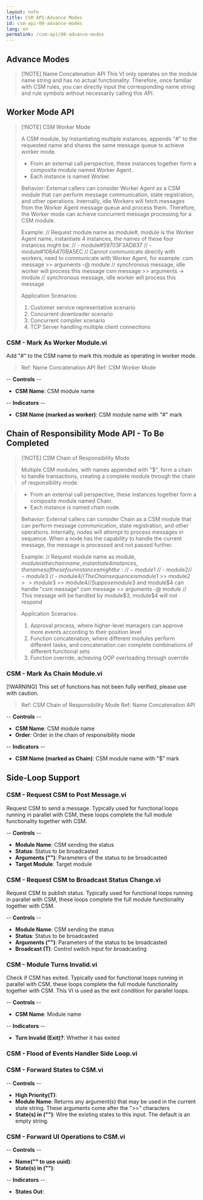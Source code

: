 ```yaml
---
layout: note
title: CSM API:Advance Modes
id: csm-api-08-advance-modes
lang: en
permalink: /csm-api/08-advance-modes
---
```


## Advance Modes

> [!NOTE] Name Concatenation API
> This VI only operates on the module name string and has no actual functionality. Therefore, once familiar with CSM rules, you can directly input the corresponding name string and rule symbols without necessarily calling this API.

## Worker Mode API

> [!NOTE] CSM Worker Mode
>
> A CSM module, by instantiating multiple instances, appends "#" to the requested name and shares the same message queue to achieve worker mode.
> - From an external call perspective, these instances together form a composite module named Worker Agent.
> - Each instance is named Worker.
>
> Behavior:
> External callers can consider Worker Agent as a CSM module that can perform message communication, state registration, and other operations.
> Internally, idle Workers will fetch messages from the Worker Agent message queue and process them. Therefore, the Worker mode can achieve concurrent message processing for a CSM module.
>
> Example:
> // Request module name as module#, module is the Worker Agent name, instantiate 4 instances, the names of these four instances might be:
> // - module#59703F3AD837
> // - module#106A470BA5EC
> // Cannot communicate directly with workers, need to communicate with Worker Agent, for example:
> csm message >> arguments -@ module // synchronous message, idle worker will process this message
> csm message >> arguments -> module // synchronous message, idle worker will process this message
>
> Application Scenarios:
> 1. Customer service representative scenario
> 2. Concurrent downloader scenario
> 3. Concurrent compiler scenario
> 4. TCP Server handling multiple client connections

### CSM - Mark As Worker Module.vi

Add "#" to the CSM name to mark this module as operating in worker mode.

> Ref: Name Concatenation API
> Ref: CSM Worker Mode

-- <b>Controls</b> --
- <b>CSM Name</b>: CSM module name

-- <b>Indicators</b> --
- <b>CSM Name (marked as worker)</b>: CSM module name with "#" mark

## Chain of Responsibility Mode API - To Be Completed

> [!NOTE] CSM Chain of Responsibility Mode
>
> Multiple CSM modules, with names appended with "$", form a chain to handle transactions, creating a complete module through the chain of responsibility mode.

> - From an external call perspective, these instances together form a composite module named Chain.
> - Each instance is named chain node.
>
> Behavior:
> External callers can consider Chain as a CSM module that can perform message communication, state registration, and other operations.
> Internally, nodes will attempt to process messages in sequence. When a node has the capability to handle the current message, the message is processed and not passed further.
>
> Example:
> // Request module name as module$, module is the chain name, instantiate 4 instances, the names of these four instances might be:
> // - module$1
> // - module$2
> // - module$3
> // - module$4
> // The Chain sequence is module$1 >> module$2 >> module$3 >> module$4
> // Suppose module$3 and module$4 can handle "csm message"
> csm message >> arguments -@ module
> // This message will be handled by module$3, module$4 will not respond
>
> Application Scenarios:
> 1. Approval process, where higher-level managers can approve more events according to their position level
> 2. Function concatenation, where different modules perform different tasks, and concatenation can complete combinations of different functional sets
> 3. Function override, achieving OOP overloading through override

### CSM - Mark As Chain Module.vi

[!WARNING] This set of functions has not been fully verified, please use with caution.

> Ref: CSM Chain of Responsibility Mode
> Ref: Name Concatenation API

-- <b>Controls</b> --
- <b>CSM Name</b>: CSM module name
- <b>Order</b>: Order in the chain of responsibility mode

-- <b>Indicators</b> --
- <b>CSM Name (marked as Chain)</b>: CSM module name with "$" mark

## Side-Loop Support

### CSM - Request CSM to Post Message.vi

Request CSM to send a message. Typically used for functional loops running in parallel with CSM, these loops complete the full module functionality together with CSM.

-- <b>Controls</b> --
- <b>Module Name</b>: CSM sending the status
- <b>Status</b>: Status to be broadcasted
- <b>Arguments ("")</b>: Parameters of the status to be broadcasted
- <b>Target Module</b>: Target module

### CSM - Request CSM to Broadcast Status Change.vi

Request CSM to publish status. Typically used for functional loops running in parallel with CSM, these loops complete the full module functionality together with CSM.

-- <b>Controls</b> --
- <b>Module Name</b>: CSM sending the status
- <b>Status</b>: Status to be broadcasted
- <b>Arguments ("")</b>: Parameters of the status to be broadcasted
- <b>Broadcast (T)</b>: Control switch input for broadcasting

### CSM - Module Turns Invalid.vi

Check if CSM has exited. Typically used for functional loops running in parallel with CSM, these loops complete the full module functionality together with CSM. This VI is used as the exit condition for parallel loops.

-- <b>Controls</b> --
- <b>CSM Name</b>: Module name

-- <b>Indicators</b> --
- <b>Turn Invalid (Exit)?</b>: Whether it has exited

### CSM - Flood of Events Handler Side Loop.vi

### CSM - Forward States to CSM.vi

-- <b>Controls</b> --
- <b>High Priority(T)</b>:
- <b>Module Name</b>: Returns any argument(s) that may be used in the current state string. These arguments come after the ">>" characters
- <b>State(s) in ("")</b>: Wire the existing states to this input. The default is an empty string.

### CSM - Forward UI Operations to CSM.vi

-- <b>Controls</b> --
- <b>Name("" to use uuid)</b>:
- <b>State(s) in ("")</b>:

-- <b>Indicators</b> --
- <b>States Out</b>: